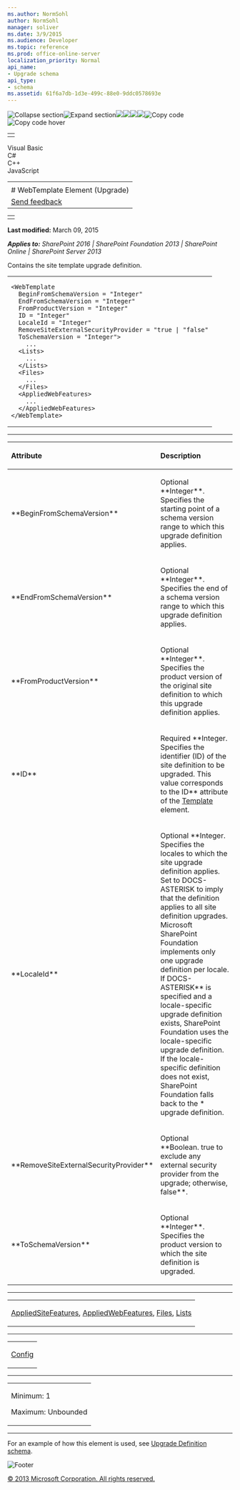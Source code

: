 ```yaml
---
ms.author: NormSohl
author: NormSohl
manager: soliver
ms.date: 3/9/2015
ms.audience: Developer
ms.topic: reference
ms.prod: office-online-server
localization_priority: Normal
api_name:
- Upgrade schema
api_type:
- schema
ms.assetid: 61f6a7db-1d3e-499c-88e0-9ddc0578693e
---
```


![Collapse
section](../icons/collapse_all.gif "Collapse section")![Expand
section](../icons/expand_all.gif "Expand section")![](../icons/collapse_all.gif)![](../icons/expand_all.gif)![](../icons/dropdown.gif)![](../icons/dropdownHover.gif)![Copy
code](../icons/copycode.gif "Copy code")![Copy code
hover](../icons/copycodeHighlight.gif "Copy code hover")
<table>
<tbody>
<tr class="odd">
<td align="left"></td>
</tr>
</tbody>
</table>

Visual Basic  
C\#  
C++  
JavaScript  

<table>
<tbody>
<tr class="odd">
<td align="left"><span id="runningHeaderText"></span></td>
</tr>
<tr class="even">
<td align="left"># WebTemplate Element (Upgrade)</td>
</tr>
<tr class="odd">
<td align="left"><span id="headfeedbackarea" class="feedbackhead"><a href="javascript:SubmitFeedback(&#39;docthis@Microsoft.com&#39;,&#39;&#39;,&#39;&#39;,&#39;&#39;,&#39;1.0.18082.1225&#39;,&#39;%0\dThank%20you%20for%20your%20feedback.%20The%20developer%20writing%20teams%20use%20your%20feedback%20to%20improve%20documentation.%20While%20we%20are%20reviewing%20your%20feedback,%20we%20may%20send%20you%20e-mail%20to%20ask%20for%20clarification%20or%20feedback%20on%20a%20solution.%20We%20do%20not%20use%20your%20e-mail%20address%20for%20any%20other%20purpose%20and%20we%20delete%20it%20after%20we%20finish%20our%20review.%0\AFor%20further%20information%20about%20the%20privacy%20policies%20of%20Microsoft,%20please%20see%20http://privacy.microsoft.com/en-us/default.aspx.%0\A%0\d&#39;,&#39;Customer%20feedback&#39;);">Send feedback</a></span></td>
</tr>
</tbody>
</table>

<table>
<colgroup>
<col width="100%" />
</colgroup>
<tbody>
<tr class="odd">
<td align="left"></td>
</tr>
</tbody>
</table>

**Last modified:** March 09, 2015

***Applies to:** SharePoint 2016 | SharePoint Foundation 2013 |
SharePoint Online | SharePoint Server 2013*

Contains the site template upgrade definition.

<span codelanguage="other"></span>
<table>
<colgroup>
<col width="100%" />
</colgroup>
<tbody>
<tr class="odd">
<td align="left"><pre><code>&lt;WebTemplate 
  BeginFromSchemaVersion = &quot;Integer&quot;
  EndFromSchemaVersion = &quot;Integer&quot;
  FromProductVersion = &quot;Integer&quot;
  ID = &quot;Integer&quot;
  LocaleId = &quot;Integer&quot;
  RemoveSiteExternalSecurityProvider = &quot;true | &quot;false&quot;
  ToSchemaVersion = &quot;Integer&quot;&gt;
    ...
  &lt;Lists&gt;
    ...
  &lt;/Lists&gt;
  &lt;Files&gt;
    ...
  &lt;/Files&gt;
  &lt;AppliedWebFeatures&gt;
    ...
  &lt;/AppliedWebFeatures&gt;
&lt;/WebTemplate&gt;</code></pre></td>
</tr>
</tbody>
</table>


-----------------------------------------------------------------------------------------------------------------------------------------------------------------------------------------------

<table>
<colgroup>
<col width="50%" />
<col width="50%" />
</colgroup>
<thead>
<tr class="header">
<th align="left"><p>Attribute</p></th>
<th align="left"><p>Description</p></th>
</tr>
</thead>
<tbody>
<tr class="odd">
<td align="left"><p>**BeginFromSchemaVersion**</p></td>
<td align="left"><p>Optional **Integer**. Specifies the starting point of a schema version range to which this upgrade definition applies.</p></td>
</tr>
<tr class="even">
<td align="left"><p>**EndFromSchemaVersion**</p></td>
<td align="left"><p>Optional **Integer**. Specifies the end of a schema version range to which this upgrade definition applies.</p></td>
</tr>
<tr class="odd">
<td align="left"><p>**FromProductVersion**</p></td>
<td align="left"><p>Optional **Integer**. Specifies the product version of the original site definition to which this upgrade definition applies.</p></td>
</tr>
<tr class="even">
<td align="left"><p>**ID**</p></td>
<td align="left"><p>Required **Integer</span>. Specifies the identifier (ID) of the site definition to be upgraded. This value corresponds to the <span class="keyword">ID** attribute of the <a href="template-element-site.htm">Template</a> element.</p></td>
</tr>
<tr class="odd">
<td align="left"><p>**LocaleId**</p></td>
<td align="left"><p>Optional **Integer</span>. Specifies the locales to which the site upgrade definition applies. Set to <span class="keyword">DOCS-ASTERISK</span> to imply that the definition applies to all site definition upgrades. Microsoft SharePoint Foundation implements only one upgrade definition per locale. If <span class="keyword">DOCS-ASTERISK** is specified and a locale-specific upgrade definition exists, SharePoint Foundation uses the locale-specific upgrade definition. If the locale-specific definition does not exist, SharePoint Foundation falls back to the * upgrade definition.</p></td>
</tr>
<tr class="even">
<td align="left"><p>**RemoveSiteExternalSecurityProvider**</p></td>
<td align="left"><p>Optional **Boolean</span>. <span class="keyword">true</span> to exclude any external security provider from the upgrade; otherwise, <span class="keyword">false**.</p></td>
</tr>
<tr class="odd">
<td align="left"><p>**ToSchemaVersion**</p></td>
<td align="left"><p>Optional **Integer**. Specifies the product version to which the site definition is upgraded.</p></td>
</tr>
</tbody>
</table>


---------------------------------------------------------------------------------------------------------------------------------------------------------------------------------------------------

<table>
<colgroup>
<col width="100%" />
</colgroup>
<tbody>
<tr class="odd">
<td align="left"><p><a href="appliedsitefeatures-element-upgrade.htm">AppliedSiteFeatures</a>, <a href="appliedwebfeatures-element-upgrade.htm">AppliedWebFeatures</a>, <a href="files-element-upgrade.htm">Files</a>, <a href="lists-element-upgrade.htm">Lists</a></p></td>
</tr>
</tbody>
</table>


----------------------------------------------------------------------------------------------------------------------------------------------------------------------------------------------------

<table>
<colgroup>
<col width="100%" />
</colgroup>
<tbody>
<tr class="odd">
<td align="left"><p><a href="config-element-upgrade.htm">Config</a></p></td>
</tr>
</tbody>
</table>


------------------------------------------------------------------------------------------------------------------------------------------------------------------------------------------------

<table>
<colgroup>
<col width="100%" />
</colgroup>
<tbody>
<tr class="odd">
<td align="left"><p>Minimum: 1</p>
<p>Maximum: Unbounded</p></td>
</tr>
</tbody>
</table>


----------------------------------------------------------------------------------------------------------------------------------------------------------------------------------------------------------------------------

For an example of how this element is used, see <span
sdata="link">[Upgrade Definition
schema](upgrade-definition-schema.htm)</span>.

![Footer](../icons/footer.gif "Footer")

[© 2013 Microsoft Corporation. All rights
reserved.](office-2013-documentation-copyright-notice.htm)



